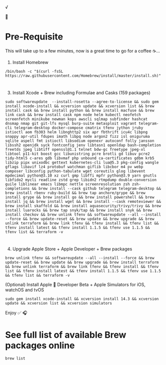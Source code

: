 √

🍎

# Pre-Requisite

This will take up to a few minutes, now is a great time to go for a coffee ☕...

1. Install Homebrew
```ShellSession
/bin/bash -c "$(curl -fsSL https://raw.githubusercontent.com/Homebrew/install/master/install.sh)"  
```
#

3. Install Xcode + Brew including Formulae and Casks (159 packages)
```ShellSession
sudo softwareupdate  --install-rosetta --agree-to-license && sudo gem install xcode-install && xcversion update && xcversion list && brew install cask && brew install python && brew install macfuse && brew link cask && brew install cask npm node helm kubectl neofetch screenfetch minikube newman kops awscli sqlmap subfinder hashcat dnsmap nmap git git-lfs mysql burp-suite metasploit vagrant telegram-cli telegram-desktop docker-compose cmatrix tfenv jython jruby istioctl aom fb303 helm libnghttp2 six apr fbthrift icu4c libpng snappy apr-util fdupes imath libpq node argon2 fizz isl oniguruma sqlite aspell fmt istioctl libsodium openexr autoconf folly jansson libssh2 openjdk syck fontconfig jenv libtasn1 openldap bash-completion freetds jpeg libtiff openssl@1.1 telnet bdw-gc freetype jpeg-xl libtool p11-kit boost gcc libunistring pcre brotli gd libuv pcre2 tidy-html5 c-ares gdb libvmaf php unbound ca-certificates gdbm krb5 libzip pipx unixodbc gettext kubernetes-cli lua@5.3 pkg-config wangle gflags libavif lz4 protobuf watchman giflib libcbor m4 pv webp composer libconfig python-tabulate wget coreutils glog libevent mpdecimal python@3.10 xz curl gmp libffi mpfr python@3.9 yarn gnutls libfido2 mycli readline zstd grep libidn2 rtmpdump double-conversion guile liblinear emacs libmpc nettle screenresolution zsh zsh-completions && brew install --cask github telegram telegram-desktop && brew install rbenv ruby-build && brew tap anchore/grype && brew install grype && brew install go && brew install powershell && brew install jq && brew install wget && brew install --cask remoteviewer && brew install skaffold && brew install aquasecurity/trivy/trivy && brew install luarocks && brew tap snyk/tap && brew install snyk && brew install checkov && brew unlink tfenv && softwareupdate --all --install --force && brew update-reset && brew update && brew upgrade && brew unlink terraform && brew link tfenv && tfenv install && tfenv list && tfenv install latest && tfenv install 1.1.5 && tfenv use 1.1.5 && tfenv list && terraform -v 
```

#

4. Upgrade Apple Store + Apple Developer + Brew packages
```ShellSession
brew unlink tfenv && softwareupdate --all --install --force && brew update-reset && brew update && brew upgrade && brew install terraform && brew unlink terraform && brew link tfenv && tfenv install && tfenv list && tfenv install latest && tfenv install 1.1.5 && tfenv use 1.1.5 && tfenv list && terraform -v 
```

(Optional) Install Apple 🍏 Developer Beta + Apple Simulators for iOS, watchOS and tvOS

```ShellSession
sudo gem install xcode-install && xcversion install 14.3 && xcversion update && xcversion list && xcversion simulators 
```

Enjoy ✅ 🎧

#

# See full list of available Brew packages online
```ShellSession
brew list 
```
